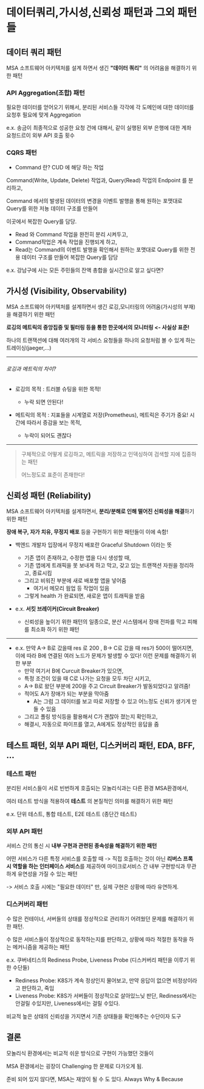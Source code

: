 # 데이터쿼리,가시성,신뢰성 패턴과 그외 패턴들

## 데이터 쿼리 패턴
MSA 소프트웨어 아키텍처를 설계 하면서 생긴 **"데이터 쿼리"** 의 어려움을 해결하기 위한 패턴 

### API Aggregation(조합) 패턴
필요한 데이터를 얻어오기 위해서, 분리된 서비스들 각각에 각 도메인에 대한 데이터를 요청후 필요에 맞게 Aggregation

e.x. 송금이 최종적으로 성공한 요청 건에 대해서, 같이 실행된 외부 은행에 대한 계좌 요청드르이 외부 API 호출 횟수

### CQRS 패턴 

- Command 란? CUD 에 해당 하는 작업  

Command(Write, Update, Delete) 작업과, Query(Read) 작업의 Endpoint 를 분리하고,

Command 에서의 발생된 데이터의 변경을 이벤트 발행을 통해 원하는 포맷대로 Query를 위한 저뇽 데이터 구조를 만들어

이곳에서 복잡한 Query를 담당.

- Read 와 Command 작업을 완전히 분리 시켜두고,
- Command작업은 계속 작업을 진행되게 하고, 
- Read는 Command의 이벤트 발행을 확인해서 원하는 포맷대로 Query를 위한 전용 데이터 구조를 만들어 복잡한 Query를 담당  

e.x. 강남구에 사는 모든 주민들의 잔액 총합을 실시간으로 알고 싶다면?


## 가시성 (Visibility, Observability)

MSA 소프트웨어 아키텍처를 설계하면서 생긴 로깅,모니터링의 어려움(가시성의 부재)을 해결하기 위한 패턴

**로깅의 메트릭의 중앙집중 및 필터링 등을 통한 한곳에서의 모니터링 <- 사실상 표준!**

하나의 트랜잭션에 대해 여러개의 각 서비스 요청들을 하나의 요청처럼 볼 수 있게 하는 트레이싱(jaeger,...)

---
###### 로깅과 메트릭의 차이?

- 로깅의 목적 : 트러블 슈팅을 위한 목적! 
  - 누락 되면 안된다!

- 메트릭의 목적 : 지표들을 시계열로 저장(Prometheus), 메트릭은 주기가 중요! 시간에 따라서 증감을 보는 목적, 
  - 누락이 되어도 괜찮다

---

> 구체적으로 어떻게 로깅하고, 메트릭을 저장하고 인덱싱하여 검색할 지에 집중하는 패턴
>
> 어느정도로 표준이 존재한다!
 

## 신뢰성 패턴 (Reliability)

MSA 소프트웨어 아키텍처를 설계하면서, **분리/분해로 인해 떨어진 신뢰성을 해결**하기 위한 패턴

**장애 복구, 자가 치유, 무정지 배포** 등을 구현하기 위한 패턴들이 이에 속함!

- 백엔드 개발자 입장에서 무정지 배포란 Graceful Shutdown 이라는 뜻
  - 기존 앱이 존재하고, 수정한 앱을 다시 생성할 때,
  - 기존 앱에게 트래픽을 못 보내게 하고 막고, 갖고 있는 트랜잭션 자원을 정리하고, 종료시킴
  - 그리고 비워진 부분에 새로 배포할 앱을 넣어줌 
    - 여기서 메모리 웜업 등 작업이 있음 
  - 그렇게 health 가 완료되면, 새로운 앱이 트래픽을 받음

- e.x. **서킷 브레이커(Circuit Breaker)**
  - 신뢰성을 높이기 위한 패턴의 일종으로, 분산 시스템에서 장애 전파를 막고 피해를 최소화 하기 위한 패턴

---
  - e.x. 만약 A-> B로 갔을때 res 로 200 , B-> C로 갔을 때 res가 500이 떨어지면, 이에 따라 B에 연결된 여러 노드가 문제가 발생할 수 있다! 이런 문제를 해결하기 위한 부분
    - 만약 여기서 B에 Curcuit Breaker가 있으면,
    - 특정 조건이 있을 때 C로 나가는 요청을 모두 차단 시키고, 
    - A-> B로 왔던 부분에 200을 주고 Circuit Breaker가 발동되었다고 알려줌! 
    - 적어도 A가 장애가 되는 부분을 막아줌
      - A는 그럼 그 데이터를 보고 따로 저장할 수 있고 어느정도 신뢰가 생기게 만들 수 있음
    - 그리고 폴링 방식등을 활용해서 C가 괜찮아 졌는지 확인하고, 
    - 해결시, 자동으로 파이프를 열고, A에게도 정상적인 응답을 줌 


## 테스트 패턴, 외부 API 패턴, 디스커버리 패턴, EDA, BFF, ...

### 테스트 패턴
분리된 서비스들이 서로 빈번하게 호츨되는 모놀리식과는 다른 환경 MSA환경에서,

여러 테스트 방식을 적용하여 **테스트** 의 본질적인 의미를 해결하기 위한 패턴

e.x. 단위 테스트, 통합 테스트, E2E 테스트 (종단간 테스트)

### 외부 API 패턴
서비스 간의 통신 시 **내부 구현과 관련된 종속성을 해결하기 위한 패턴**

어떤 서비스가 다른 특정 서비스를 호출할 때 -> 직접 호출하는 것이 아닌 **리버스 프록시 역할을 하는 인터페이스 
서비스**를 제공하여 마이크로서비스 간 내부 구현방식과 무관하게 유연성을 가질 수 있는 패턴

-> 서비스 호출 시에는 "필요한 데이터" 만, 실제 구현은 상황에 따라 유연하게.

### 디스커버리 패턴
수 많은 컨테이너, 서버들의 상태를 정상적으로 관리하기 어려웠던 문제를 해결하기 위한 패턴.

수 많은 서비스들이 정상적으로 동작하는지를 판단하고, 상황에 따라 적절한 동작을 하는 메커니즘을 제공하는 패턴

e.x. 쿠버네티스의 Rediness Probe, Liveness Probe (디스커버리 패턴을 이루기 위한 수단들)

- Rediness Probe: K8S가 계속 정상인지 물어보고, 만약 응답이 없으면 비정상이라고 판단하고, 죽임
- Liveness Probe: K8S가 서버들이 정상적으로 살아있느닞 판단, Rediness에서는 안걸릴 수있지만, Liveness에서는 걸릴 수있다.

비교적 높은 상태의 신뢰성을 가지면서 기존 상태들을 확인해주는 수단이자 도구 

## 결론
모놀리식 환경에서는 비교적 쉬운 방식으로 구현이 가능했던 것들이

MSA 환경에서는 굉장이 Challenging 한 문제로 다가오게 됨.

준비 되어 있지 않다면, MSA는 재앙이 될 수 도 있다. Always Why & Because
